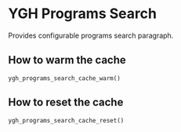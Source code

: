 # YGH Programs Search

Provides configurable programs search paragraph.

## How to warm the cache

```
ygh_programs_search_cache_warm()
```

## How to reset the cache

```
ygh_programs_search_cache_reset()
```
